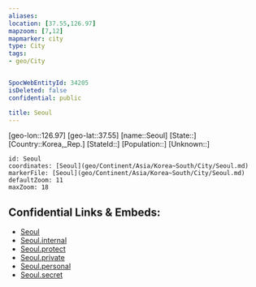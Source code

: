 ```yaml
---
aliases: 
location: [37.55,126.97]
mapzoom: [7,12] 
mapmarker: city 
type: City
tags:
- geo/City


SpocWebEntityId: 34205
isDeleted: false
confidential: public

title: Seoul
---
```

[geo-lon::126.97]
[geo-lat::37.55]
[name::Seoul]
[State::]
[Country::Korea,_Rep.]
[StateId::]
[Population::]
[Unknown::]


```leaflet
id: Seoul
coordinates: [Seoul](geo/Continent/Asia/Korea~South/City/Seoul.md)
markerFile: [Seoul](geo/Continent/Asia/Korea~South/City/Seoul.md)
defaultZoom: 11 
maxZoom: 18
```


## Confidential Links & Embeds: 
- [Seoul](../../../../../../_public/geo/Continent/Asia/Korea~South/City/Seoul.md) 
- [Seoul.internal](../../../../../../_internal/geo/Continent/Asia/Korea~South/City/Seoul.internal.md) 
- [Seoul.protect](../../../../../../_protect/geo/Continent/Asia/Korea~South/City/Seoul.protect.md) 
- [Seoul.private](../../../../../../_private/geo/Continent/Asia/Korea~South/City/Seoul.private.md) 
- [Seoul.personal](../../../../../../_personal/geo/Continent/Asia/Korea~South/City/Seoul.personal.md) 
- [Seoul.secret](../../../../../../_secret/geo/Continent/Asia/Korea~South/City/Seoul.secret.md) 

